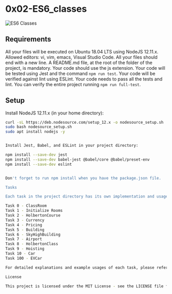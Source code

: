 # 0x02-ES6_classes

![ES6 Classes](https://github.com/GiddyLesGid/0x02-ES6_classes/blob/main/es6_classes.jpg)

## Requirements

All your files will be executed on Ubuntu 18.04 LTS using NodeJS 12.11.x.
Allowed editors: vi, vim, emacs, Visual Studio Code.
All your files should end with a new line.
A README.md file, at the root of the folder of the project, is mandatory.
Your code should use the js extension.
Your code will be tested using Jest and the command `npm run test`.
Your code will be verified against lint using ESLint.
Your code needs to pass all the tests and lint. You can verify the entire project running `npm run full-test`.

## Setup

Install NodeJS 12.11.x (in your home directory):

```bash
curl -sL https://deb.nodesource.com/setup_12.x -o nodesource_setup.sh
sudo bash nodesource_setup.sh
sudo apt install nodejs -y


Install Jest, Babel, and ESLint in your project directory:

npm install --save-dev jest
npm install --save-dev babel-jest @babel/core @babel/preset-env
npm install --save-dev eslint


Don't forget to run npm install when you have the package.json file.

Tasks

Each task in the project directory has its own implementation and usage. Please navigate to each task's file for more details:

Task 0 - ClassRoom
Task 1 - Initialize Rooms
Task 2 - HolbertonCourse
Task 3 - Currency
Task 4 - Pricing
Task 5 - Building
Task 6 - SkyHighBuilding
Task 7 - Airport
Task 8 - HolbertonClass
Task 9 - Hoisting
Task 10 - Car
Task 100 - EVCar

For detailed explanations and example usages of each task, please refer to their respective files.

License

This project is licensed under the MIT License - see the LICENSE file for details.



